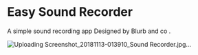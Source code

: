 Easy Sound Recorder
=============

<p>A simple sound recording app  
  Designed by Blurb and co  .</p>

![Uploading Screenshot_20181113-013910_Sound Recorder.jpg…]()






